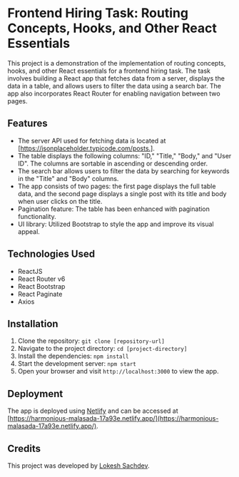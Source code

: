 # Frontend Hiring Task: Routing Concepts, Hooks, and Other React Essentials

This project is a demonstration of the implementation of routing concepts, hooks, and other React essentials for a frontend hiring task. The task involves building a React app that fetches data from a server, displays the data in a table, and allows users to filter the data using a search bar. The app also incorporates React Router for enabling navigation between two pages.

## Features
- The server API used for fetching data is located at [https://jsonplaceholder.typicode.com/posts.].
- The table displays the following columns: "ID," "Title," "Body," and "User ID". The columns are sortable in ascending or descending order.
- The search bar allows users to filter the data by searching for keywords in the "Title" and "Body" columns.
- The app consists of two pages: the first page displays the full table data, and the second page displays a single post with its title and body when user clicks on the title.
- Pagination feature: The table has been enhanced with pagination functionality.
- UI library: Utilized Bootstrap to style the app and improve its visual appeal.

## Technologies Used

- ReactJS
- React Router v6
- React Bootstrap
- React Paginate
- Axios

## Installation

1. Clone the repository: `git clone [repository-url]`
2. Navigate to the project directory: `cd [project-directory]`
3. Install the dependencies: `npm install`
4. Start the development server: `npm start`
5. Open your browser and visit `http://localhost:3000` to view the app.

## Deployment

The app is deployed using [Netlify](https://app.netlify.com/) and can be accessed at [https://harmonious-malasada-17a93e.netlify.app/](https://harmonious-malasada-17a93e.netlify.app/).

## Credits

This project was developed by [Lokesh Sachdev](https://github.com/Lokesh-Sachdev).

